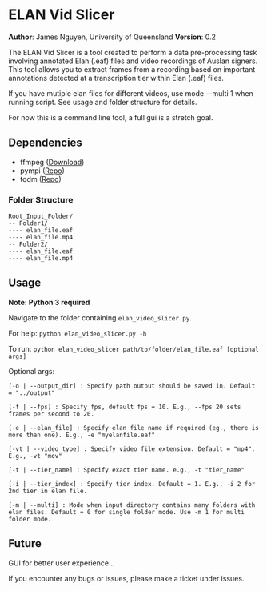 # ELAN Vid Slicer

**Author**: James Nguyen, University of Queensland
**Version**: 0.2

The ELAN Vid Slicer is a tool created to perform a data pre-processing task involving annotated Elan (.eaf) files and video recordings of Auslan signers. This tool allows you to extract frames from a recording based on important annotations detected at a transcription tier within Elan (.eaf) files.

If you have mutiple elan files for different videos, use mode --multi 1 when running script. See usage and folder structure for details.

For now this is a command line tool, a full gui is a stretch goal.

## Dependencies

* ffmpeg ([Download](https://www.ffmpeg.org/download.html))
* pympi ([Repo](https://github.com/dopefishh/pympi))
* tqdm ([Repo](https://github.com/tqdm/tqdm))

### Folder Structure

```
Root_Input_Folder/
-- Folder1/
---- elan_file.eaf
---- elan_file.mp4
-- Folder2/
---- elan_file.eaf
---- elan_file.mp4
```

## Usage

**Note: Python 3 required**

Navigate to the folder containing `elan_video_slicer.py`.

For help: `python elan_video_slicer.py -h`

To run: `python elan_video_slicer path/to/folder/elan_file.eaf [optional args]`

Optional args:

`[-o | --output_dir] : Specify path output should be saved in. Default = "../output"`

`[-f | --fps] : Specify fps, default fps = 10. E.g., --fps 20 sets frames per second to 20.`

`[-e | --elan_file] : Specify elan file name if required (eg., there is more than one). E.g., -e "myelanfile.eaf"`

`[-vt | --video_type] : Specify video file extension. Default = "mp4". E.g., -vt "mov"`

`[-t | --tier_name] : Specify exact tier name. e.g., -t "tier_name"`

`[-i | --tier_index] : Specify tier index. Default = 1. E.g., -i 2 for 2nd tier in elan file.`

`[-m | --multi] : Mode when input directory contains many folders with elan files. Default = 0 for single folder mode. Use -m 1 for multi folder mode.`


## Future

GUI for better user experience...

If you encounter any bugs or issues, please make a ticket under issues.
